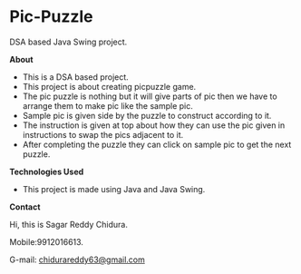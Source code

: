 # Pic-Puzzle
DSA based Java Swing project.

**About**
- This is a DSA based project.
- This project is about creating picpuzzle game.
- The pic puzzle is nothing but it will give parts of pic then we have to arrange them to make pic like the sample pic.
- Sample pic is given side by the puzzle to construct according to it. 
- The instruction is given at top about how they can use the pic given in instructions to swap the pics adjacent to it.
- After completing the puzzle they can click on sample pic to get the next puzzle.

**Technologies Used**

- This project is made using Java and Java Swing.

**Contact**

Hi, this is Sagar Reddy Chidura.

Mobile:9912016613.

G-mail: chidurareddy63@gmail.com

